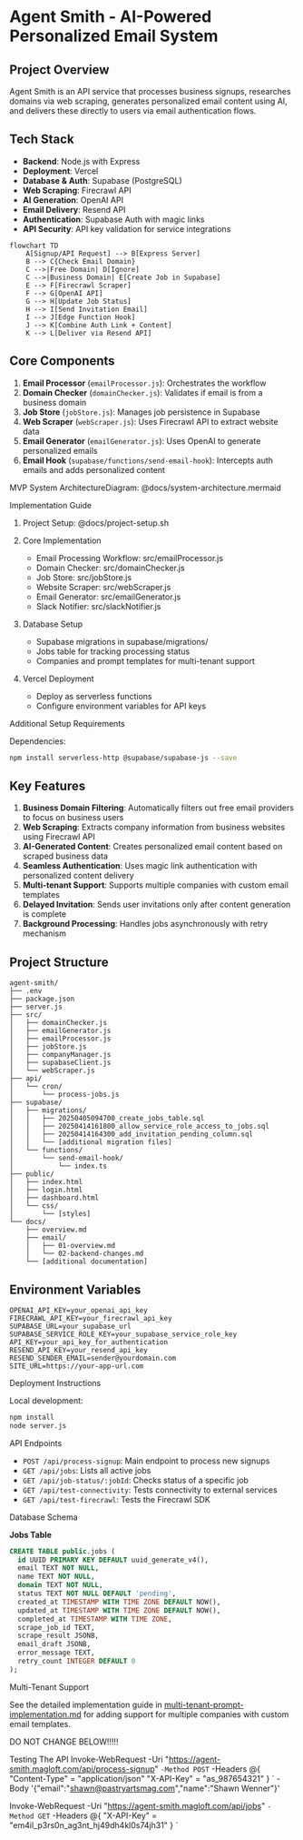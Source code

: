 # Agent Smith - AI-Powered Personalized Email System

## Project Overview
Agent Smith is an API service that processes business signups, researches domains via web scraping, generates personalized email content using AI, and delivers these directly to users via email authentication flows.
## Tech Stack

- **Backend**: Node.js with Express
- **Deployment**: Vercel
- **Database & Auth**: Supabase (PostgreSQL)
- **Web Scraping**: Firecrawl API
- **AI Generation**: OpenAI API
- **Email Delivery**: Resend API
- **Authentication**: Supabase Auth with magic links
- **API Security**: API key validation for service integrations

```mermaid
flowchart TD
    A[Signup/API Request] --> B[Express Server]
    B --> C{Check Email Domain}
    C -->|Free Domain| D[Ignore]
    C -->|Business Domain| E[Create Job in Supabase]
    E --> F[Firecrawl Scraper]
    F --> G[OpenAI API]
    G --> H[Update Job Status]
    H --> I[Send Invitation Email]
    I --> J[Edge Function Hook]
    J --> K[Combine Auth Link + Content]
    K --> L[Deliver via Resend API]
```

## Core Components

1. **Email Processor** (`emailProcessor.js`): Orchestrates the workflow
2. **Domain Checker** (`domainChecker.js`): Validates if email is from a business domain
3. **Job Store** (`jobStore.js`): Manages job persistence in Supabase
4. **Web Scraper** (`webScraper.js`): Uses Firecrawl API to extract website data
5. **Email Generator** (`emailGenerator.js`): Uses OpenAI to generate personalized emails
6. **Email Hook** (`supabase/functions/send-email-hook`): Intercepts auth emails and adds personalized content

MVP System ArchitectureDiagram: @docs/system-architecture.mermaid

Implementation Guide
1. Project Setup: @docs/project-setup.sh

2. Core Implementation
   - Email Processing Workflow: src/emailProcessor.js
   - Domain Checker: src/domainChecker.js
   - Job Store: src/jobStore.js
   - Website Scraper: src/webScraper.js
   - Email Generator: src/emailGenerator.js
   - Slack Notifier: src/slackNotifier.js

3. Database Setup
   - Supabase migrations in supabase/migrations/
   - Jobs table for tracking processing status
   - Companies and prompt templates for multi-tenant support

4. Vercel Deployment
   - Deploy as serverless functions
   - Configure environment variables for API keys

Additional Setup Requirements

Dependencies:
```bash
npm install serverless-http @supabase/supabase-js --save
```

## Key Features

1. **Business Domain Filtering**: Automatically filters out free email providers to focus on business users
2. **Web Scraping**: Extracts company information from business websites using Firecrawl API
3. **AI-Generated Content**: Creates personalized email content based on scraped business data
4. **Seamless Authentication**: Uses magic link authentication with personalized content delivery
5. **Multi-tenant Support**: Supports multiple companies with custom email templates
6. **Delayed Invitation**: Sends user invitations only after content generation is complete
7. **Background Processing**: Handles jobs asynchronously with retry mechanism

## Project Structure
```
agent-smith/
├── .env
├── package.json
├── server.js
├── src/
│   ├── domainChecker.js
│   ├── emailGenerator.js
│   ├── emailProcessor.js
│   ├── jobStore.js
│   ├── companyManager.js
│   ├── supabaseClient.js
│   └── webScraper.js
├── api/
│   └── cron/
│       └── process-jobs.js
├── supabase/
│   ├── migrations/
│   │   ├── 20250405094700_create_jobs_table.sql
│   │   ├── 20250414161800_allow_service_role_access_to_jobs.sql
│   │   ├── 20250414164300_add_invitation_pending_column.sql
│   │   └── [additional migration files]
│   └── functions/
│       └── send-email-hook/
│           └── index.ts
├── public/
│   ├── index.html
│   ├── login.html
│   ├── dashboard.html
│   └── css/
│       └── [styles]
└── docs/
    ├── overview.md
    ├── email/
    │   ├── 01-overview.md
    │   └── 02-backend-changes.md
    └── [additional documentation]
```

## Environment Variables
```
OPENAI_API_KEY=your_openai_api_key
FIRECRAWL_API_KEY=your_firecrawl_api_key
SUPABASE_URL=your_supabase_url
SUPABASE_SERVICE_ROLE_KEY=your_supabase_service_role_key
API_KEY=your_api_key_for_authentication
RESEND_API_KEY=your_resend_api_key
RESEND_SENDER_EMAIL=sender@yourdomain.com
SITE_URL=https://your-app-url.com
```


Deployment Instructions

Local development:
```bash
npm install
node server.js
```

API Endpoints
- `POST /api/process-signup`: Main endpoint to process new signups
- `GET /api/jobs`: Lists all active jobs
- `GET /api/job-status/:jobId`: Checks status of a specific job
- `GET /api/test-connectivity`: Tests connectivity to external services
- `GET /api/test-firecrawl`: Tests the Firecrawl SDK

Database Schema

**Jobs Table**
```sql
CREATE TABLE public.jobs (
  id UUID PRIMARY KEY DEFAULT uuid_generate_v4(),
  email TEXT NOT NULL,
  name TEXT NOT NULL,
  domain TEXT NOT NULL,
  status TEXT NOT NULL DEFAULT 'pending',
  created_at TIMESTAMP WITH TIME ZONE DEFAULT NOW(),
  updated_at TIMESTAMP WITH TIME ZONE DEFAULT NOW(),
  completed_at TIMESTAMP WITH TIME ZONE,
  scrape_job_id TEXT,
  scrape_result JSONB,
  email_draft JSONB,
  error_message TEXT,
  retry_count INTEGER DEFAULT 0
);
```

Multi-Tenant Support

See the detailed implementation guide in [multi-tenant-prompt-implementation.md](./multi-tenant-prompt-implementation.md) for adding support for multiple companies with custom email templates.


DO NOT CHANGE BELOW!!!!!

Testing The API
Invoke-WebRequest -Uri "https://agent-smith.magloft.com/api/process-signup" `
  -Method POST `
  -Headers @{
    "Content-Type" = "application/json"
    "X-API-Key" = "as_987654321"
  } `
  -Body '{"email":"shawn@pastryartsmag.com","name":"Shawn Wenner"}'


Invoke-WebRequest -Uri "https://agent-smith.magloft.com/api/jobs" `
  -Method GET `
  -Headers @{
    "X-API-Key" = "em4il_p3rs0n_ag3nt_hj49dh4kl0s74jh31"
  } `


